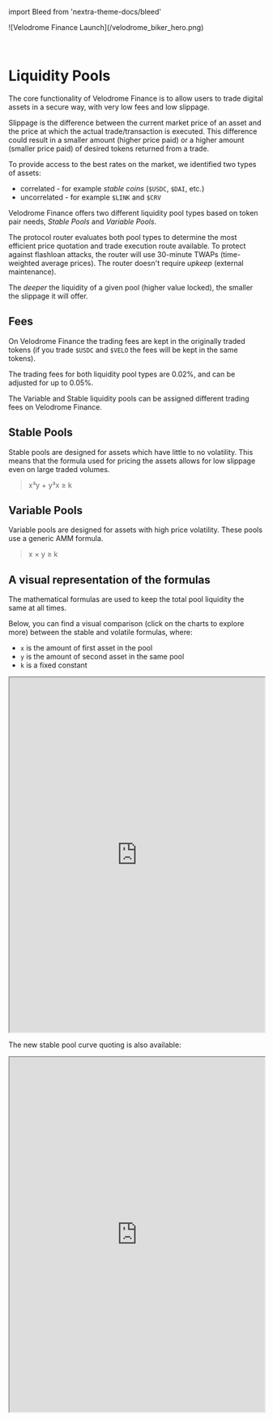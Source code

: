import Bleed from 'nextra-theme-docs/bleed'

<Bleed>
  ![Velodrome Finance Launch](/velodrome_biker_hero.png)
</Bleed>

&nbsp;

# Liquidity Pools

The core functionality of Velodrome Finance is to allow users to trade
digital assets in a secure way, with very low fees and low slippage.

Slippage is the difference between the current market price of an asset and the
price at which the actual trade/transaction is executed. This difference could
result in a smaller amount (higher price paid) or a higher amount (smaller
price paid) of desired tokens returned from a trade.

To provide access to the best rates on the market, we identified two types of
assets:
 * correlated - for example _stable coins_ (`$USDC`, `$DAI`, etc.)
 * uncorrelated - for example `$LINK` and `$CRV`

Velodrome Finance offers two different liquidity pool types based on token pair needs, _Stable
Pools_ and _Variable Pools_.

The protocol router evaluates both pool types to determine the most efficient price quotation
and trade execution route available. To protect against flashloan attacks, the router will use
30-minute TWAPs (time-weighted average prices). The router doesn't require _upkeep_ (external maintenance).

The _deeper_ the liquidity of a given pool (higher value locked), the smaller the slippage it will offer.

## Fees

On Velodrome Finance the trading fees are kept in the originally traded tokens
(if you trade `$USDC` and `$VELO` the fees will be kept in the same tokens).

The trading fees for both liquidity pool types are 0.02%, and can be adjusted
for up to 0.05%.

The Variable and Stable liquidity pools can be assigned different trading fees
on Velodrome Finance.

## Stable Pools

Stable pools are designed for assets which have little to no
volatility. This means that the formula used for pricing the assets allows for
low slippage even on large traded volumes.

> x³y + y³x ≥ k


## Variable Pools

Variable pools are designed for assets with high price volatility.
These pools use a generic AMM formula.

> x × y ≥ k

## A visual representation of the formulas

The mathematical formulas are used to keep the total pool liquidity the same at all times.

Below, you can find a visual comparison (click on the charts to explore more)
between the stable and volatile formulas, where:
 * `x` is the amount of first asset in the pool
 * `y` is the amount of second asset in the same pool
 * `k` is a fixed constant

<Bleed>
  <iframe src="https://www.desmos.com/calculator/yiwx8ev1oh?embed" width="100%" height="700"></iframe>
</Bleed>

The new stable pool curve quoting is also available:

<Bleed>
  <iframe src="https://www.desmos.com/calculator/hwb0sfojbg?embed" width="100%" height="700"></iframe>
</Bleed>

